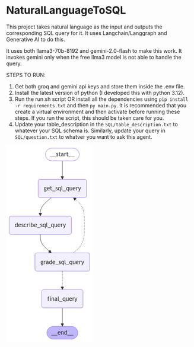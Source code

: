 # NaturalLanguageToSQL
This project takes natural language as the input and outputs the corresponding SQL query for it. It uses Langchain/Langgraph and Generative AI to do this.

It uses both llama3-70b-8192 and gemini-2.0-flash to make this work. It invokes gemini only when the free llma3 model is not able to handle the query.

STEPS TO RUN:

1. Get both groq and gemini api keys and store them inside the .env file.
2. Install the latest version of python (I developed this with python 3.12).
3. Run the run.sh script OR install all the dependencies using `pip install -r requirements.txt` and then `py main.py`. It is recommended that you create a virtual environment and then activate before running these steps. If you run the script, this should be taken care for you.
4. Update your table_description in the `SQL/table_description.txt` to whatever your SQL schema is. Similarly, update your query in `SQL/question.txt` to whatver you want to ask this agent.

![Image of Graph](https://github.com/Chuckoo/NaturalLanguageToSQL/blob/main/mermaid.png "Mermaid Image")



